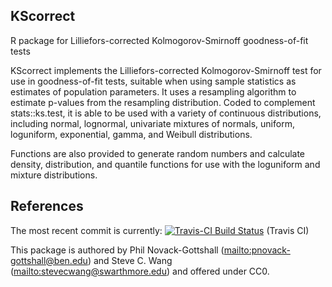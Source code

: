 ## KScorrect
R package for Lilliefors-corrected Kolmogorov-Smirnoff goodness-of-fit tests

KScorrect implements the Lilliefors-corrected Kolmogorov-Smirnoff test for use in goodness-of-fit tests, suitable when using sample statistics as estimates of population parameters. It uses a resampling algorithm to estimate p-values from the resampling distribution. Coded to complement stats::ks.test, it is able to be used with a variety of continuous distributions, including normal, lognormal, univariate mixtures of normals, uniform, loguniform, exponential, gamma, and Weibull distributions.

Functions are also provided to generate random numbers and calculate density, distribution, and quantile functions for use with the loguniform and mixture distributions.

## References

The most recent commit is currently: [![Travis-CI Build Status](https://travis-ci.org/pnovack-gottshall/KScorrect.svg?branch=master)](https://travis-ci.org/pnovack-gottshall/KScorrect) (Travis CI)

This package is authored by Phil Novack-Gottshall (<mailto:pnovack-gottshall@ben.edu>) and Steve C. Wang (<mailto:stevecwang@swarthmore.edu>) and offered under CC0.

